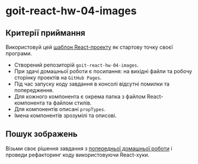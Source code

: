 # goit-react-hw-04-images

## Критерії приймання

Використовуй цей
[шаблон React-проекту](https://github.com/goitacademy/react-homework-template#readme)
як стартову точку своєї програми.

- Створений репозиторій `goit-react-hw-04-images`.
- При здачі домашньої роботи є посилання: на вихідні файли та робочу сторінку
  проектів на `GitHub Pages`.
- Під час запуску коду завдання в консолі відсутні помилки та попередження.
- Для кожного компонента є окрема папка з файлом React-компонента та файлом
  стилів.
- Для компонентів описані `propTypes`.
- Імена компонентів зрозумілі та описові.

## Пошук зображень

Візьми своє рішення завдання з
[попередньої домашньої роботи](https://github.com/savchyndd/goit-react-hw-03-image-finder.git)
і проведи рефакторинг коду використовуючи React-хуки.
